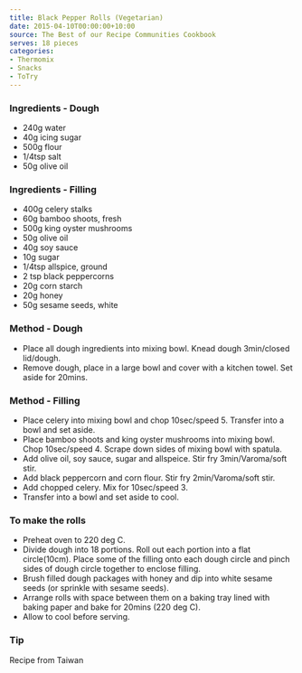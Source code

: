 ```yaml
---
title: Black Pepper Rolls (Vegetarian)
date: 2015-04-10T00:00:00+10:00
source: The Best of our Recipe Communities Cookbook
serves: 18 pieces
categories:
- Thermomix
- Snacks
- ToTry
---
```











### Ingredients - Dough

* 240g water
* 40g icing sugar
* 500g flour
* 1/4tsp salt
* 50g olive oil

### Ingredients - Filling

* 400g celery stalks
* 60g bamboo shoots, fresh
* 500g king oyster mushrooms
* 50g olive oil
* 40g soy sauce
* 10g sugar
* 1/4tsp allspice, ground
* 2 tsp black peppercorns
* 20g corn starch
* 20g honey
* 50g sesame seeds, white

### Method - Dough

* Place all dough ingredients into mixing bowl.  Knead dough 3min/closed lid/dough.
* Remove dough, place in a large bowl and cover with a kitchen towel.  Set aside for 20mins. 

### Method - Filling

* Place celery into mixing bowl and chop 10sec/speed 5.  Transfer into a bowl and set aside.
* Place bamboo shoots and king oyster mushrooms into mixing bowl.  Chop 10sec/speed 4.  Scrape down sides of mixing bowl with spatula.
* Add olive oil, soy sauce, sugar and allspeice.  Stir fry 3min/Varoma/soft stir.
* Add black peppercorn and corn flour.  Stir fry 2min/Varoma/soft stir.
* Add chopped celery.  Mix for 10sec/speed 3.
* Transfer into a bowl and set aside to cool. 

### To make the rolls

* Preheat oven to 220 deg C.
* Divide dough into 18 portions.  Roll out each portion into a flat circle(10cm).  Place some of the filling onto each dough circle and pinch sides of dough circle together to enclose filling.
* Brush filled dough packages with honey and dip into white sesame seeds (or sprinkle with sesame seeds).  
* Arrange rolls with space between them on a baking tray lined with baking paper and bake for 20mins (220 deg C).
* Allow to cool before serving. 

### Tip

Recipe from Taiwan
